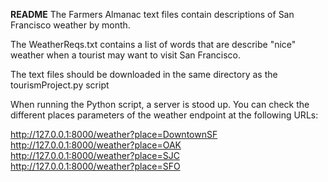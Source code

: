 **README**
The Farmers Almanac text files contain descriptions of San Francisco weather by month.

The WeatherReqs.txt contains a list of words that are describe "nice" weather when a tourist may want to visit San Francisco.

The text files should be downloaded in the same directory as the tourismProject.py script

When running the Python script, a server is stood up. You can check the different places parameters of the weather endpoint at the following URLs:

http://127.0.0.1:8000/weather?place=DowntownSF <br>
http://127.0.0.1:8000/weather?place=OAK <br>
http://127.0.0.1:8000/weather?place=SJC <br>
http://127.0.0.1:8000/weather?place=SFO <br>
